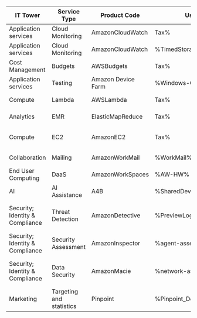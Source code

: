 | IT Tower                        | Service Type             | Product Code       | Usage Type                     | Yandex.Cloud alternatives             |
|---------------------------------|--------------------------|--------------------|--------------------------------|---------------------------------------|
| Application services            | Cloud Monitoring         | AmazonCloudWatch   | Tax%                           | Yandex Monitoring                     |
| Application services            | Cloud Monitoring         | AmazonCloudWatch   | %TimedStorage-ByteHrs          | Yandex Monitoring                     |
| Cost Management                 | Budgets                  | AWSBudgets         | Tax%                           | Yandex Cloud Billing                  |
| Application services            | Testing                  | Amazon Device Farm | %Windows-Chrome%               | Yandex Load Testing                   |
| Compute                         | Lambda                   | AWSLambda          | Tax%                           | Yandex Cloud Functions                |
| Analytics                       | EMR                      | ElasticMapReduce   | Tax%                           | Yandex Data Proc                      |
| Compute                         | EC2                      | AmazonEC2          | Tax%                           | Yandex Instance Groups                |
| Collaboration                   | Mailing                  | AmazonWorkMail     | %WorkMail%                     | Yandex Cloud Postbox                  |
| End User Computing              | DaaS                     | AmazonWorkSpaces   | %AW-HW%                        | Yandex Cloud Desktop                  |
| AI                              | AI Assistance            | A4B                | %SharedDevice%                 | Yandex Alice                          |
| Security; Identity & Compliance | Threat Detection         | AmazonDetective    | %PreviewLogsAnalyzed-Bytes     | Yandex Identity and Access Management |
| Security; Identity & Compliance | Security Assessment      | AmazonInspector    | %agent-assessments%            | Yandex Smart Web Security             |
| Security; Identity & Compliance | Data Security            | AmazonMacie        | %network-assessments%          | Yandex Identity and Access Management |
| Marketing                       | Targeting and statistics | Pinpoint           | %Pinpoint_DeliveryAttempts_GCM | Yandex Cloud Logging                  |
